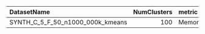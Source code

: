 | DatasetName                      |   NumClusters | metric    | baseline   | compare_suite   |   Single_Memory_MB |   Hybrid_Memory_MB |   Rel_Memory_MB |   Improvement_% |   n_pairs |
|:---------------------------------|--------------:|:----------|:-----------|:----------------|-------------------:|-------------------:|----------------:|----------------:|----------:|
| SYNTH_C_5_F_50_n1000_000k_kmeans |           100 | Memory_MB | Single     | Hybrid          |                200 |                600 |               3 |            -200 |         1 |